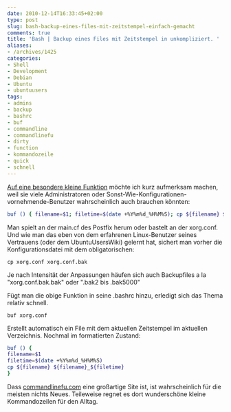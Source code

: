 ```yaml
---
date: 2010-12-14T16:33:45+02:00
type: post
slug: bash-backup-eines-files-mit-zeitstempel-einfach-gemacht
comments: true
title: 'Bash | Backup eines Files mit Zeitstempel in unkompliziert. '
aliases:
- /archives/1425
categories:
- Shell
- Development
- Debian
- Ubuntu
- ubuntuusers
tags:
- admins
- backup
- bashrc
- buf
- commandline
- commandlinefu
- dirty
- function
- kommandozeile
- quick
- schnell
---
```


[Auf eine besondere kleine Funktion](http://www.commandlinefu.com/commands/view/7292/backup-a-file-with-a-date-time-stamp)
möchte ich kurz aufmerksam machen, weil sie viele Administratoren oder
Sonst-Wie-Konfigurationen-vornehmende-Benutzer wahrscheinlich auch brauchen
könnten:

``` bash
buf () { filename=$1; filetime=$(date +%Y%m%d_%H%M%S); cp ${filename} ${filename}_${filetime}; }
```

Man spielt an der main.cf des Postfix herum oder bastelt an der xorg.conf.
Und wie man das eben von dem erfahrenen Linux-Benutzer seines Vertrauens
(oder dem UbuntuUsersWiki) gelernt hat, sichert man vorher die
Konfigurationsdatei mit dem obligatorischen:

```
cp xorg.conf xorg.conf.bak
```

Je nach Intensität der Anpassungen häufen sich auch Backupfiles a la
"xorg.conf.bak.bak" oder ".bak2 bis .bak5000"

Fügt man die obige Funktion in seine .bashrc hinzu, erledigt sich das Thema
relativ schnell.

```
buf xorg.conf
```

Erstellt automatisch ein File mit dem aktuellen Zeitstempel im aktuellen
Verzeichnis. Nochmal im formatierten Zustand:

``` bash
buf () {
filename=$1
filetime=$(date +%Y%m%d_%H%M%S)
cp ${filename} ${filename}_${filetime}
}
```

Dass [commandlinefu.com](http://commandlinefu.com) eine großartige Site
ist, ist wahrscheinlich für die meisten nichts Neues. Teileweise regnet es
dort wunderschöne kleine Kommandozeilen für den Alltag.
